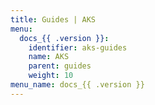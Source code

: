 ```yaml
---
title: Guides | AKS
menu:
  docs_{{ .version }}:
    identifier: aks-guides
    name: AKS
    parent: guides
    weight: 10
menu_name: docs_{{ .version }}
---
```


